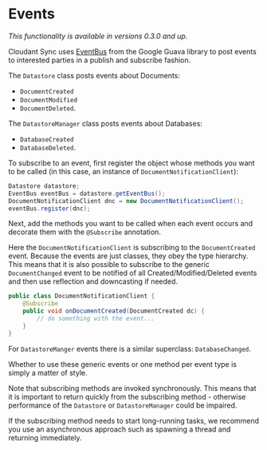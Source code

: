 # Events

_This functionality is available in versions 0.3.0 and up._

Cloudant Sync uses [EventBus](https://code.google.com/p/guava-libraries/wiki/EventBusExplained) from
the Google Guava library to post events to interested parties in a publish and subscribe fashion.

The `Datastore` class posts events about Documents:

* `DocumentCreated`
* `DocumentModified`
* `DocumentDeleted`.

The `DatastoreManager` class posts events about Databases:

* `DatabaseCreated`
* `DatabaseDeleted`.

To subscribe to an event, first register the object whose methods you want to be called (in this
case, an instance of `DocumentNotificationClient`):

```java
Datastore datastore;
EventBus eventBus = datastore.getEventBus();
DocumentNotificationClient dnc = new DocumentNotificationClient();
eventBus.register(dnc);
```

Next, add the methods you want to be called when each event occurs and decorate them with the
`@Subscribe` annotation.

Here the `DocumentNotificationClient` is subscribing to the `DocumentCreated` event. Because the
events are just classes, they obey the type hierarchy. This means that it is also possible to
subscribe to the generic `DocumentChanged` event to be notified of all Created/Modified/Deleted
events and then use reflection and downcasting if needed.

```java
public class DocumentNotificationClient {
    @Subscribe
    public void onDocumentCreated(DocumentCreated dc) {
        // do something with the event...
    }
}
```

For `DatastoreManger` events there is a similar superclass: `DatabaseChanged`.

Whether to use these generic events or one method per event type is simply a matter of style.

Note that subscribing methods are invoked synchronously. This means that it is important to
return quickly from the subscribing method - otherwise performance of the `Datastore` or
`DatastoreManager` could be impaired.

If the subscribing method needs to start long-running tasks, we recommend you use an
asynchronous approach such as spawning a thread and returning immediately.
